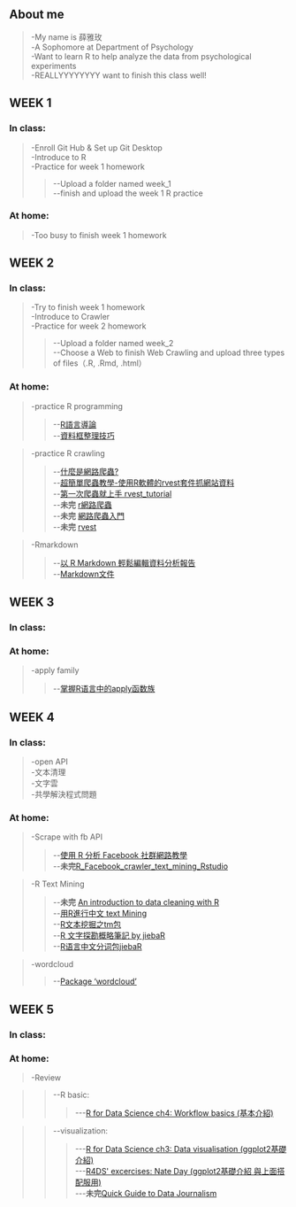 ## About me
>-My name is 薛雅玫
><br>-A Sophomore at Department of Psychology
><br>-Want to learn R to help analyze the data from psychological experiments
><br>-REALLYYYYYYYY want to finish this class well!


## WEEK 1

###  In class: 
>-Enroll Git Hub & Set up Git Desktop
><br>-Introduce to R
><br>-Practice for week 1 homework
>>--Upload a folder named week_1
>><br>--finish and upload the week 1 R practice

### At home:
>-Too busy to finish week 1 homework


## WEEK 2

### In class:
>-Try to finish week 1 homework
><br>-Introduce to Crawler
><br>-Practice for week 2 homework
>>--Upload a folder named week_2
>><br>--Choose a Web to finish Web Crawling and upload three types of files（.R, .Rmd, .html）

### At home:
>-practice R programming
>>--[R語言導論](https://goo.gl/nmBF4t)
>><br>--[資料框整理技巧](https://goo.gl/Qrc77S)

>-practice R crawling
>>--[什麼是網路爬蟲?](http://www.largitdata.com/course/1/)
>><br>--[超簡單爬蟲教學-使用R軟體的rvest套件抓網站資料](http://brucehau.blogspot.tw/2016/09/rrvest.html)
>><br>--[第一次爬蟲就上手 rvest_tutorial](https://rpubs.com/SatoshiLiang/159348)
>><br>--**未完** [r網路爬蟲](http://www.hmwu.idv.tw/web/R/D02-hmwu_R-Crawler.pdf)
>><br>--**未完** [網路爬蟲入門](https://rstudio-pubs-static.s3.amazonaws.com/226877_056a6e4bdd734563a7405752e6fb83bc.html#(16))
>><br>--**未完** [rvest](https://www.rdocumentation.org/packages/rvest/versions/0.3.2)

>-Rmarkdown
>>--[以 R Markdown 輕鬆編輯資料分析報告](https://goo.gl/emKDgD)
>><br>--[Markdown文件](http://markdown.tw/#em)


## WEEK 3

### In class:

### At home:
>-apply family
>>--[掌握R语言中的apply函数族](http://blog.fens.me/r-apply/)


##  WEEK 4

### In class:
>-open API
><br>-文本清理
><br>-文字雲
><br>-共學解決程式問題

### At home:
>-Scrape with fb API
>>--[使用 R 分析 Facebook 社群網路教學](https://blog.gtwang.org/r/facebook-social-media-mining-with-r/)
>><br>--**未完**[R_Facebook_crawler_text_mining_Rstudio](https://kangliping.wordpress.com/2017/04/27/r_text_mining_fanpage_rstudio/)

>-R Text Mining
>>--**未完** [An introduction to data cleaning with R](https://cran.r-project.org/doc/contrib/de_Jonge+van_der_Loo-Introduction_to_data_cleaning_with_R.pdf)
>><br>--[用R進行中文 text Mining](http://rstudio-pubs-static.s3.amazonaws.com/12422_b2b48bb2da7942acaca5ace45bd8c60c.html)
>><br>--[R文本挖掘之tm包](http://yphuang.github.io/blog/2016/03/04/text-mining-tm-package/)
>><br>--[R 文字探勘概略筆記 by jiebaR](http://kanchengzxdfgcv.blogspot.tw/2017/04/r-by-jiebar.html)
>><br>--[R语言中文分词包jiebaR](http://blog.fens.me/r-word-jiebar/)

>-wordcloud
>>--[Package ‘wordcloud’](https://cran.r-project.org/web/packages/wordcloud/wordcloud.pdf)

## WEEK 5

### In class:

### At home:
>-Review

>>--R basic:
>>>---[R for Data Science ch4: Workflow basics (基本介紹)](http://r4ds.had.co.nz/workflow-basics.html)

>>--visualization:
>>>---[R for Data Science ch3: Data visualisation (ggplot2基礎介紹)](http://r4ds.had.co.nz/data-visualisation.html)
>>><br>---[R4DS' excercises: Nate Day (ggplot2基礎介紹 與上面搭配服用)](https://www.nateday.me/r4ds_exercises.html)
>>><br>---**未完**[Quick Guide to Data Journalism](https://www.datacamp.com/community/blog/data-journalism-guide-tools)
